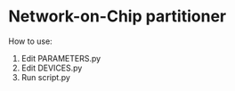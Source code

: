 # Network-on-Chip partitioner
How to use:
1. Edit PARAMETERS.py
2. Edit DEVICES.py
3. Run script.py
